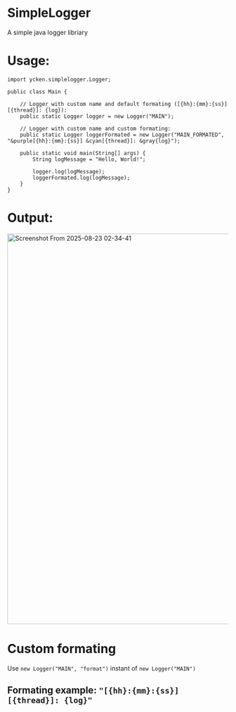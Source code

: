 # SimpleLogger
 A simple java logger libriary

# Usage:
```
import ycken.simplelogger.Logger;

public class Main {

    // Logger with custom name and default formating ([{hh}:{mm}:{ss}] [{thread}]: {log}):
    public static Logger logger = new Logger("MAIN");

    // Logger with custom name and custom formating:
    public static Logger loggerFormated = new Logger("MAIN_FORMATED", "&purple[{hh}:{mm}:{ss}] &cyan[{thread}]: &gray{log}");

    public static void main(String[] args) {
        String logMessage = "Hello, World!";

        logger.log(logMessage);
        loggerFormated.log(logMessage);
    }
}
```

# Output:
<img width="1660" height="890" alt="Screenshot From 2025-08-23 02-34-41" src="https://github.com/user-attachments/assets/a2268936-4b20-47e0-b1b0-5a3af770c268" />

# Custom formating
Use ```new Logger("MAIN", "format")``` instant of ```new Logger("MAIN")```
## Formating example: ```"[{hh}:{mm}:{ss}] [{thread}]: {log}"```

